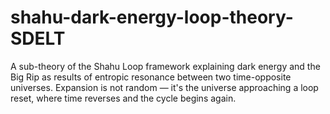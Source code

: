 # shahu-dark-energy-loop-theory-SDELT
A sub-theory of the Shahu Loop framework explaining dark energy and the Big Rip as results of entropic resonance between two time-opposite universes. Expansion is not random — it's the universe approaching a loop reset, where time reverses and the cycle begins again.
